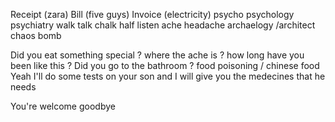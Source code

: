 

Receipt (zara)
Bill (five guys)
Invoice (electricity)
psycho
psychology
psychiatry
walk
talk
chalk
half
listen
ache
headache
archaelogy /architect
chaos
bomb




Did you eat something special ?
where the ache is ?
how long have you been like this ?
Did you go to the bathroom ?
food poisoning / chinese food 
Yeah I'll do some tests on your son and I will give you the medecines that he needs

You're welcome goodbye